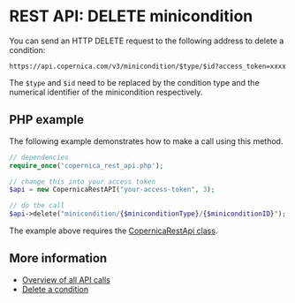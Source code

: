 # REST API: DELETE minicondition

You can send an HTTP DELETE request to the following address to delete a
condition:

`https://api.copernica.com/v3/minicondition/$type/$id?access_token=xxxx`

The `$type` and `$id` need to be replaced by the condition type and 
the numerical identifier of the minicondition respectively.

## PHP example

The following example demonstrates how to make a call using this method.

```php
// dependencies
require_once('copernica_rest_api.php');

// change this into your access token
$api = new CopernicaRestAPI("your-access-token", 3);

// do the call
$api->delete("minicondition/{$miniconditionType}/{$miniconditionID}");
```

The example above requires the [CopernicaRestApi class](rest-php).

## More information

* [Overview of all API calls](rest-api)
* [Delete a condition](./rest-delete-condition)
